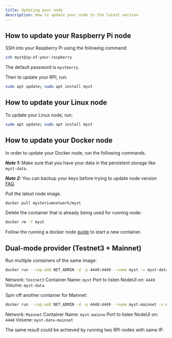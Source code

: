 ```yaml
---
title: Updating your node
description: How to update your node to the latest version
---
```


## How to update your Raspberry Pi node

SSH into your Raspberry Pi using the following command:

```bash
ssh myst@ip-of-your-raspberry
```

The default password is  `mystberry`.

Then to update your RPI, run:

```bash
sudo apt update; sudo apt install myst
```

## How to update your Linux node

To update your Linux node, run:
```bash
sudo apt update; sudo apt install myst
```

## How to update your Docker node

In order to update your Docker node, run the following commands.

**_Note 1:_** Make sure that you have your data in the persistent storage like `myst-data`.

**_Note 2:_** You can backup your keys before trying to update node version [FAQ](https://docs.mysterium.network/resources/faq/).

Pull the latest node image.

```bash
docker pull mysteriumnetwork/myst
```

Delete the container that is already being used for running node:

```bash
docker rm -f myst
```

Follow the running a docker node [guide](https://docs.mysterium.network/node-runners/setup/docker/) to start a new container.


## Dual-mode provider (Testnet3 + Mainnet)

Run multiple containers of the same image:

```bash
docker run --cap-add NET_ADMIN -d -p 4449:4449 --name myst -v myst-data:/var/lib/mysterium-node mysteriumnetwork/myst:0.68.2-alpine --agreed-terms-and-conditions
```
Network: `Testnet3`
Container Name: `myst`
Port to listen NodeUI on: `4449`
Volume: `myst-data`

Spin off another container for Mainnet: 

```bash
docker run --cap-add NET_ADMIN -d -p 4448:4449 --name myst-mainnet -v myst-data-mainnet:/var/lib/mysterium-node mysteriumnetwork/myst:mainnet service --agreed-terms-and-conditions
```

Network: `Mainnet`
Container Name: `myst-mainne`
Port to listen NodeUI on: `4448`
Volume: `myst-data-mainnet`

The same result could be achieved by running two RPi nodes with same IP.

